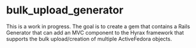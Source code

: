 # bulk_upload_generator

This is a work in progress.  The goal is to create a gem that contains a Rails Generator that can add an MVC component to the Hyrax framework that supports the bulk upload/creation of multiple ActiveFedora objects.
